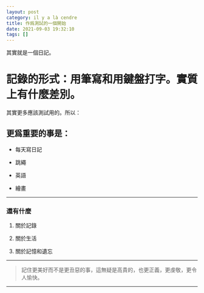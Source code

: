 ```yaml
---
layout: post
category: il y a là cendre
title: 作爲測試的一個開始
date: 2021-09-03 19:32:10
tags: []
---
```


其實就是一個日記。

# 記錄的形式：用筆寫和用鍵盤打字。實質上有什麼差別。

其實更多應該測試用的。所以：

## 更爲重要的事是：

- 每天寫日記

- 跳繩

- 英語

- 繪畫

------

### 還有什麼

1. 關於記錄

2. 關於生活

3. 關於記憶和遺忘


------

> 記住更美好而不是更丑惡的事，這無疑是高貴的，也更正義，更虔敬，更令人愉快。






------





